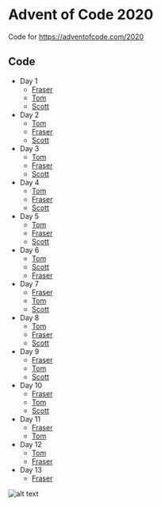 # Advent of Code 2020

Code for https://adventofcode.com/2020

## Code

- Day 1
  - [Fraser](fraser/day-1)
  - [Tom](tom/day-1)
  - [Scott](scott/day-1)
- Day 2
  - [Tom](tom/day-2)
  - [Fraser](fraser/day-2)
  - [Scott](scott/day-2)
- Day 3
  - [Tom](tom/day-3)
  - [Fraser](fraser/day-3)
  - [Scott](scott/day-3)
- Day 4
  - [Tom](tom/day-4)
  - [Fraser](fraser/day-4)
  - [Scott](scott/day-4)
- Day 5
  - [Tom](tom/day-5)
  - [Fraser](fraser/day-5)
  - [Scott](scott/day-5)
- Day 6
  - [Tom](tom/day-6)
  - [Scott](scot/day-6)
  - [Fraser](fraser/day-6)
- Day 7
  - [Fraser](fraser/day-7)
  - [Tom](tom/day-7)
  - [Scott](scott/day-7)
- Day 8
  - [Tom](tom/day-8)
  - [Fraser](fraser/day-8)
  - [Scott](scott/day-8)
- Day 9
  - [Fraser](fraser/day-9)
  - [Tom](tom/day-9)
  - [Scott](scott/day-9)
- Day 10
  - [Fraser](fraser/day-10)
  - [Tom](tom/day-10)
  - [Scott](scott/day-10)
- Day 11
  - [Fraser](fraser/day-11)
  - [Tom](tom/day-11)
- Day 12
  - [Tom](tom/day-12)
  - [Fraser](fraser/day-12)
- Day 13
  - [Fraser](fraser/day-13)

![alt text](https://cultofthepartyparrot.com/parrots/hd/christmasparrot.gif)

